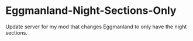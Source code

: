 # Eggmanland-Night-Sections-Only
Update server for my mod that changes Eggmanland to only have the night sections. 
